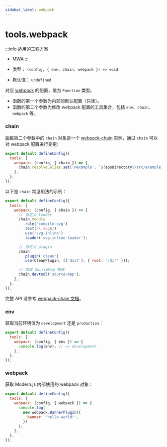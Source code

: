 ```yaml
---
sidebar_label: webpack
---
```


# tools.webpack

:::info 适用的工程方案
- MWA
:::

- 类型： `(config, { env, chain, webpack }) => void`
- 默认值： `undefined`

对应 [webpack](https://webpack.js.org/) 的配置，值为 `Function` 类型。

- 函数的第一个参数为内部的默认配置（只读）。
- 函数的第二个参数为修改 webpack 配置的工具集合，包括 `env`、`chain`、`webpack` 等。

### chain

函数第二个参数中的 `chain` 对象是一个 [webpack-chain](https://github.com/neutrinojs/webpack-chain) 实例，通过 `chain` 可以对 webpack 配置进行变更:

```js title="modern.config.js"
export default defineConfig({
  tools: {
    webpack: (config, { chain }) => {
      chain.resolve.alias.set('@example', `${appDirectory}/src/example`);
    },
  },
});
```

以下是 `chain` 常见用法的示例：

```js title="modern.config.js"
export default defineConfig({
  tools: {
    webpack: (config, { chain }) => {
      // 自定义 loader
      chain.module
        .rule('compile-svg')
        .test(/\.svg$/)
        .use('svg-inline')
        .loader('svg-inline-loader');

      // 自定义 plugin
      chain
        .plugin('clean')
        .use(CleanPlugin, [['dist'], { root: '/dir' }]);

      // 修改 SourceMap 格式
      chain.devtool('source-map');
    },
  },
});
```

完整 API 请参考 [webpack-chain 文档](https://github.com/neutrinojs/webpack-chain)。

### env

获取当前环境值为 `development` 还是 `production`：

```js title="modern.config.js"
export default defineConfig({
  tools: {
    webpack: (config, { env }) => {
      console.log(env); // => development
    },
  },
});
```

### webpack

获取 Modern.js 内部使用的 webpack 对象：

```js title="modern.config.js"
export default defineConfig({
  tools: {
    webpack: (config, { webpack }) => {
      console.log(
        new webpack.BannerPlugin({
          banner: 'hello world!',
        })
      );
    },
  },
});
```
